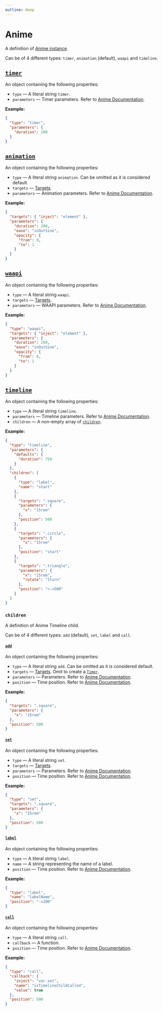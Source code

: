 ```yaml
---
outline: deep
---
```


# Anime

A definition of [Anime instance](/create/anime).

Can be of 4 different types: `timer`, `animation` (default), `waapi` and `timeline`.

## [`timer`](https://animejs.com/documentation/timer)

An object containing the following properties:
- `type` — A literal string `timer`.
- `parameters` — Timer parameters. Refer to [Anime Documentation](https://animejs.com/documentation/timer).

**Example:**
```json
{
  "type": "timer",
  "parameters": {
    "duration": 200
  }
}
```

## [`animation`](https://animejs.com/documentation/animation)

An object containing the following properties:
- `type` <Badge type="info" text="optional" /> — A literal string `animation`. Can be omitted as it is considered default.
- `targets` — [Targets](/create/anime#targets).
- `parameters` — Animation parameters. Refer to [Anime Documentation](https://animejs.com/documentation/animation).

**Example:**
```json
{
  "targets": { "inject": "element" },
  "parameters": {
    "duration": 200,
    "ease": "inOutSine",
    "opacity": {
      "from": 0,
      "to": 1
    }
  }
}
```

## [`waapi`](https://animejs.com/documentation/web-animation-api)

An object containing the following properties:
- `type` — A literal string `waapi`.
- `targets` — [Targets](/create/anime#targets).
- `parameters` — WAAPI parameters. Refer to [Anime Documentation](https://animejs.com/documentation/web-animation-api).

**Example:**
```json
{
  "type": "waapi",
  "targets": { "inject": "element" },
  "parameters": {
    "duration": 200,
    "ease": "inOutSine",
    "opacity": {
      "from": 0,
      "to": 1
    }
  }
}
```

## [`timeline`](https://animejs.com/documentation/timeline)

An object containing the following properties:
- `type` — A literal string `timeline`.
- `parameters` <Badge type="info" text="optional" /> — Timeline parameters. Refer to [Anime Documentation](https://animejs.com/documentation/timeline).
- `children` — A non-empty array of [`children`](#children).

**Example:**
```json
{
  "type": "timeline",
  "parameters": {
    "defaults": {
      "duration": 750
    }
  },
  "children": [
    {
      "type": "label",
      "name": "start"
    },
    {
      "targets": ".square",
      "parameters": {
        "x": "15rem"
      },
      "position": 500
    },
    {
      "targets": ".circle",
      "parameters": {
        "x": "15rem"
      },
      "position": "start"
    },
    {
      "targets": ".triangle",
      "parameters": {
        "x": "15rem",
        "rotate": "1turn"
      },
      "position": "<-=500"
    }
  ]
}
```

### `children`

A definition of Anime Timeline child.

Can be of 4 different types: `add` (default), `set`, `label` and `call`.

#### [`add`](https://animejs.com/documentation/timeline/timeline-methods/add)

An object containing the following properties:
- `type` <Badge type="info" text="optional" /> — A literal string `add`. Can be omitted as it is considered default.
- `targets` <Badge type="info" text="optional" /> — [Targets](/create/anime#targets). Omit to create a [`Timer`](https://animejs.com/documentation/timer).
- `parameters` — Parameters. Refer to [Anime Documentation](https://animejs.com/documentation/timeline/timeline-methods/add).
- `position` <Badge type="info" text="optional" /> — Time position. Refer to [Anime Documentation](https://animejs.com/documentation/timeline/time-position).

**Example:**
```json
{
  "targets": ".square",
  "parameters": {
    "x": "15rem"
  },
  "position": 500
}
```

#### [`set`](https://animejs.com/documentation/timeline/timeline-methods/set)

An object containing the following properties:
- `type` — A literal string `set`.
- `targets` — [Targets](/create/anime#targets).
- `parameters` — Parameters. Refer to [Anime Documentation](https://animejs.com/documentation/timeline/timeline-methods/set).
- `position` <Badge type="info" text="optional" /> — Time position. Refer to [Anime Documentation](https://animejs.com/documentation/timeline/time-position).

**Example:**
```json
{
  "type": "set",
  "targets": ".square",
  "parameters": {
    "x": "15rem"
  },
  "position": 500
}
```

#### [`label`](https://animejs.com/documentation/timeline/timeline-methods/label)

An object containing the following properties:
- `type` — A literal string `label`.
- `name` — A string representing the name of a label.
- `position` <Badge type="info" text="optional" /> — Time position. Refer to [Anime Documentation](https://animejs.com/documentation/timeline/time-position).

**Example:**
```json
{
  "type": "label",
  "name": "labelName",
  "position": "-=200"
}
```

#### [`call`](https://animejs.com/documentation/timeline/timeline-methods/call)

An object containing the following properties:
- `type` — A literal string `call`.
- `callback` — A function.
- `position` <Badge type="info" text="optional" /> — Time position. Refer to [Anime Documentation](https://animejs.com/documentation/timeline/time-position).

**Example:**
```json
{
  "type": "call",
  "callback": {
    "inject": "var.set",
    "name": "isTimelineChildCalled",
    "value": true
  },
  "position": 500
}
```
